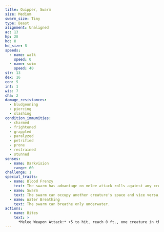 ```yaml
---
title: Quipper, Swarm
size: Medium
swarm_size: Tiny
type: Beast
alignment: Unaligned
ac: 13
hp: 28
hd: 8
hd_size: 8
speeds:
  - name: walk
    speed: 0
  - name: swim
    speed: 40
str: 13
dex: 16
con: 9
int: 1
wis: 7
cha: 2
damage_resistances:
  - bludgeoning
  - piercing
  - slashing
condition_immunities:
  - charmed
  - frightened
  - grappled
  - paralyzed
  - petrified
  - prone
  - restrained
  - stunned
senses:
  - name: Darkvision
    range: 60
challenge: 1
special_traits:
  - name: Blood Frenzy
    text: The swarm has advantage on melee attack rolls against any creature that doesn't have all its hit points.
  - name: Swarm
    text: The swarm can occupy another creature's space and vice versa, and the swarm can move through any opening large enough for a size Tiny quipper. The swarm can't regain hit points or gain temporary hit points.
  - name: Water Breathing
    text: The swarm can breathe only underwater.
actions:
  - name: Bites
    text: >
      *Melee Weapon Attack:* +5 to hit, reach 0 ft., one creature in the swarm's space. *Hit:* 14 (4d6) piercing damage, or 7 (2d6) piercing damage if the swarm has half of its hit points or fewer.
---
```


